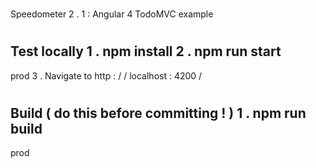 #
Speedometer
2
.
1
:
Angular
4
TodoMVC
example
#
#
Test
locally
1
.
npm
install
2
.
npm
run
start
-
prod
3
.
Navigate
to
http
:
/
/
localhost
:
4200
/
#
#
Build
(
do
this
before
committing
!
)
1
.
npm
run
build
-
prod
